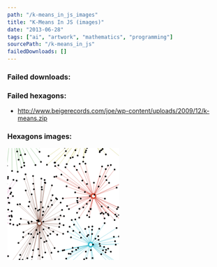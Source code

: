 ```yaml
---
path: "/k-means_in_js_images"
title: "K-Means In JS (images)"
date: "2013-06-28"
tags: ["ai", "artwork", "mathematics", "programming"]
sourcePath: "/k-means_in_js"
failedDownloads: []
---
```


### Failed downloads:

### Failed hexagons:

- http://www.beigerecords.com/joe/wp-content/uploads/2009/12/k-means.zip

### Hexagons images:

![kmeans.png_hexagon.png](kmeans.png_hexagon.png)
